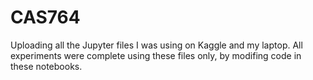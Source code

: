 # CAS764

Uploading all the Jupyter files I was using on Kaggle and my laptop.
All experiments were complete using these files only, by modifing code in these notebooks.
